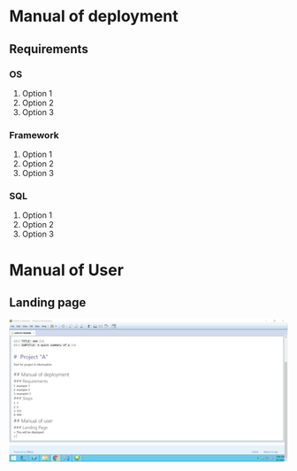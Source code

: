 <!-- TITLE: Training Video Project -->
<!-- SUBTITLE: A quick summary of Training Video Project -->

# Manual of deployment
## Requirements
### OS
1. Option 1
2. Option 2
3. Option 3
### Framework
1. Option 1
2. Option 2
3. Option 3
### SQL
1. Option 1
2. Option 2
3. Option 3
# Manual of User
## Landing page
![2018 08 07 9 04 50](/uploads/2018-08-07-9-04-50.png "2018 08 07 9 04 50")
